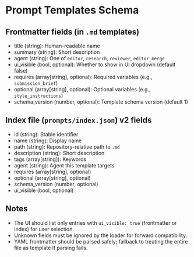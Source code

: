 # Prompt Templates Schema

## Frontmatter fields (in `.md` templates)
- title (string): Human-readable name
- summary (string): Short description
- agent (string): One of `editor`, `research`, `reviewer`, `editor_merge`
- ui_visible (bool, optional): Whether to show in UI dropdown (default false)
- requires (array[string], optional): Required variables (e.g., `submission_brief`)
- optional (array[string], optional): Optional variables (e.g., `style_instructions`)
- schema_version (number, optional): Template schema version (default 1)

## Index file (`prompts/index.json`) v2 fields
- id (string): Stable identifier
- name (string): Display name
- path (string): Repository-relative path to `.md`
- description (string): Short description
- tags (array[string]): Keywords
- agent (string): Agent this template targets
- requires (array[string], optional)
- optional (array[string], optional)
- schema_version (number, optional)
- ui_visible (bool, optional)

## Notes
- The UI should list only entries with `ui_visible: true` (frontmatter or index) for user selection.
- Unknown fields must be ignored by the loader for forward compatibility.
- YAML frontmatter should be parsed safely; fallback to treating the entire file as template if parsing fails.
